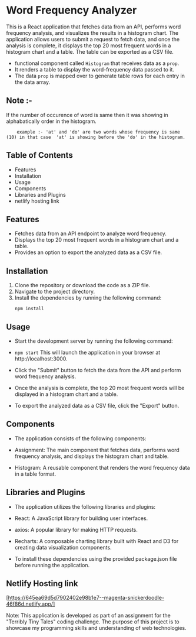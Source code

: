 


# Word Frequency Analyzer

This is a React application that fetches data from an API, performs word frequency analysis, and visualizes the results in a histogram chart. The application allows users to submit a request to fetch data, and once the analysis is complete, it displays the top 20 most frequent words in a histogram chart and a table. The table can be exported as a CSV file.

- functional component called `Histogram` that receives data as a `prop`.
- It renders a table to display the word-frequency data passed to it.
- The data `prop` is mapped over to generate table rows for each entry in the data array.

## Note :-

If the number of occurence of word is same then it was showing in alphabatically order in the histogram.
       
        example :- 'at' and 'do' are two words whose frequency is same (10) in that case  'at' is showing before the 'do' in the histogram. 

## Table of Contents

- Features
- Installation
- Usage
- Components
- Libraries and Plugins
- netlify hosting link


## Features

- Fetches data from an API endpoint to analyze word frequency.
- Displays the top 20 most frequent words in a histogram chart and a table.
- Provides an option to export the analyzed data as a CSV file.

## Installation

1. Clone the repository or download the code as a ZIP file.
2. Navigate to the project directory.
3. Install the dependencies by running the following command:
   ```shell
   npm install
## Usage
- Start the development server by running the following command:

- ```npm start``` This will launch the application in your browser at http://localhost:3000.

- Click the "Submit" button to fetch the data from the API and perform word frequency analysis.

- Once the analysis is complete, the top 20 most frequent words will be displayed in a histogram chart and a table.

- To export the analyzed data as a CSV file, click the "Export" button.
## Components
- The application consists of the following components:

- Assignment: The main component that fetches data, performs word frequency analysis, and displays the histogram chart and table.

- Histogram: A reusable component that renders the word frequency data in a table format.

 ## Libraries and Plugins
- The application utilizes the following libraries and plugins:

- React: A JavaScript library for building user interfaces.

- axios: A popular library for making HTTP requests.

- Recharts: A composable charting library built with React and D3 for creating data visualization components.

- To install these dependencies using the provided package.json file before running the application.

## Netlify Hosting link
[https://645ea69d5d7902402e98b1e7--magenta-snickerdoodle-46f86d.netlify.app/]


Note: This application is developed as part of an assignment for the "Terribly Tiny Tales" coding challenge. The purpose of this project is to showcase my programming skills and understanding of web technologies.

